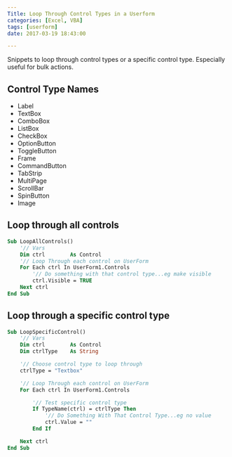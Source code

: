 ```yaml
---
Title: Loop Through Control Types in a Userform
categories: [Excel, VBA]
tags: [userform]
date: 2017-03-19 18:43:00

---
```


Snippets to loop through control types or a specific control type. Especially useful for bulk actions.


## Control Type Names

- Label
- TextBox
- ComboBox
- ListBox
- CheckBox
- OptionButton
- ToggleButton
- Frame
- CommandButton
- TabStrip
- MultiPage
- ScrollBar
- SpinButton
- Image


## Loop through all controls

```vb
Sub LoopAllControls()
    '// Vars
    Dim ctrl        As Control
    '// Loop Through each control on UserForm
    For Each ctrl In UserForm1.Controls
        '// Do something with that control type...eg make visible
        ctrl.Visible = TRUE
    Next ctrl
End Sub
```

## Loop through a specific control type

```vb
Sub LoopSpecificControl()
    '// Vars
    Dim ctrl        As Control
    Dim ctrlType    As String

    '// Choose control type to loop through
    ctrlType = "Textbox"

    '// Loop Through each control on UserForm
    For Each ctrl In UserForm1.Controls

        '// Test specific control type
        If TypeName(ctrl) = ctrlType Then
            '// Do Something With That Control Type...eg no value
            ctrl.Value = ""
        End If

    Next ctrl
End Sub
```
